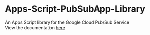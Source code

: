 # Apps-Script-PubSubApp-Library
An Apps Script library for the Google Cloud Pub/Sub Service  
View the documentation [here](https://drive.google.com/open?id=0B_j9_-NbJQQDdm9BMWtVeDNhM28)
